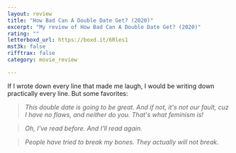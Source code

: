 ```yaml
---
layout: review
title: "How Bad Can A Double Date Get? (2020)"
excerpt: "My review of How Bad Can A Double Date Get? (2020)"
rating: ""
letterboxd_url: https://boxd.it/6Rles1
mst3k: false
rifftrax: false
category: movie_review

---
```


If I wrote down every line that made me laugh, I would be writing down practically every line. But some favorites:

<blockquote><i>This double date is going to be great. And if not, it's not our fault, cuz I have no flaws, and neither do you. That's what feminism is!</i></blockquote><blockquote><i>Oh, I've read before. And I'll read again.</i></blockquote><blockquote><i>People have tried to break my bones. They actually will not break.</i></blockquote>